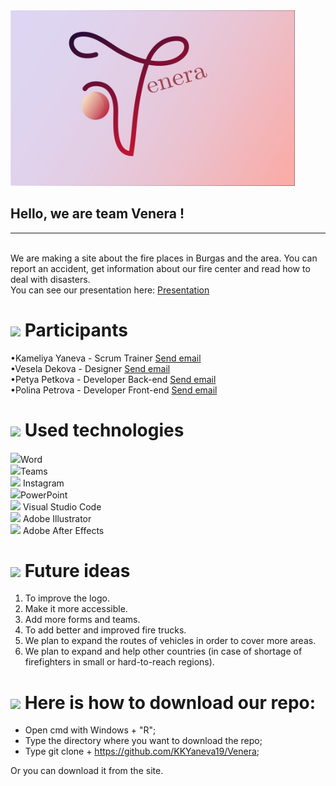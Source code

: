 <img src= "logo/logoReadMe.svg" width="455">

 

## Hello, we are team Venera !
<hr> <br>
We are making a site about the fire places in Burgas and the area. 
You can report an accident, get information about our fire center and read how to deal with disasters. <br>
You can see our presentation here:
<a href="presentation and documentation/Presentation.pptx" >Presentation</a>

 

# <img src = "https://emojigraph.org/media/emojipedia/ringed-planet_1fa90.png" width = "30"> Participants

 

•Kameliya Yaneva - Scrum Trainer <a href="mailto:KKYaneva19@codingburgas.bg">Send email</a> <br>
•Vesela Dekova - Designer <a href="mailto:VBDekova19@codingburgas.bg">Send email</a> <br>
•Petya Petkova - Developer Back-end  <a href="mailto:PIPetkova19@codingburgas.bg">Send email</a> <br>
•Polina Petrova - Developer Front-end <a href="mailto:PYPetrova19@codingburgas.bg">Send email</a> <br> 

 

# <img src = "https://emojigraph.org/media/emojipedia/ringed-planet_1fa90.png" width = "30"> Used technologies

 

<img src = "https://download.logo.wine/logo/Microsoft_Word/Microsoft_Word-Logo.wine.png" width= "30">Word <br>
<img src = "https://heliocentrix.co.uk/wp-content/uploads/2020/04/microsoft-teams-logo-png_480-480.png" width = "20">Teams <br>
<img src = "https://lh3.googleusercontent.com/proxy/Lu-_pqgYKw1kva57QMfICe7iaDG_cZnJyWX3P_Jtimgn4esZTvag_km_S-bH-ndNGkBKYoy_AJklCSdJdRJC3deJYtcXL3aMBx9j-rp55xlarMN2_q5bhe9DFSjiSXGCL_7gsr6wMKe06Bjc3aT08X23aa66" width = "20"> Instagram <br>
<img src = "https://brandslogos.com/wp-content/uploads/thumbs/microsoft-powerpoint-2013-logo-vector.svg" width ="20">PowerPoint <br> 
<img src = "https://upload.wikimedia.org/wikipedia/commons/thumb/9/9a/Visual_Studio_Code_1.35_icon.svg/1024px-Visual_Studio_Code_1.35_icon.svg.png" width = "20"> Visual Studio Code <br>
<img src = "https://upload.wikimedia.org/wikipedia/commons/thumb/f/fb/Adobe_Illustrator_CC_icon.svg/1051px-Adobe_Illustrator_CC_icon.svg.png" width = "20"> Adobe Illustrator <br>
<img src = "https://images.fmctraining.com/images/ae-appicon-noshadow-1024.png" width = "20"> Adobe After Effects <br>

 

# <img src = "https://emojigraph.org/media/emojipedia/ringed-planet_1fa90.png" width = "30"> Future ideas

 

1. To improve the logo. <br>
2. Make it more accessible. <br>
3. Add more forms and teams. <br>
4. To add better and improved fire trucks. <br>
5. We plan to expand the routes of vehicles in order to cover more areas. <br>
6. We plan to expand and help other countries (in case of shortage of firefighters in small or hard-to-reach regions). <br>

 

# <img src = "https://emojigraph.org/media/emojipedia/ringed-planet_1fa90.png" width = "30"> Here is how to download our repo:

 

 - Open cmd with Windows + "R"; <br>
 - Type the directory where you want to download the repo; <br>
 - Type git clone + https://github.com/KKYaneva19/Venera; <br>
 
Or you can download it from the site.